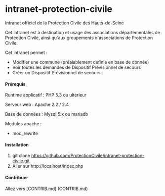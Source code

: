 # intranet-protection-civile
Intranet officiel de la Protection Civile des Hauts-de-Seine

Cet intranet est à destination et usage des associations départementales de Protection Civile, ainsi qu'aux groupements d'associations de Protection Civile.

Cet intranet permet :
- Modifier une commune (préalablement définie en base de donnée)
- Voir toutes les demandes de Dispositif Prévisionnel de secours
- Créer un Dispositif Prévisionnel de secours


#### Prérequis

Runtime applicatif : PHP 5.3 ou ultérieur

Serveur web : Apache 2.2 / 2.4

Base de données : Mysql 5.x ou mariadb 

Modules apache : 

- mod_rewrite

#### Installation

1. git clone https://github.com/ProtectionCivile/intranet-protection-civile.git
2. Aller sur http://localhost/index.php

#### Contribuer

Allez vers [CONTRIB.md] (CONTRIB.md)
